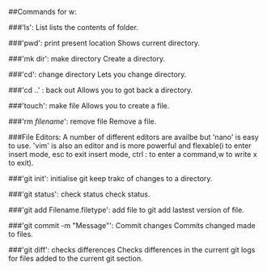 ##Commands for w:

###'ls':  List
	lists the contents of folder.

###'pwd':  print present location
	Shows current directory.

###'mk dir': make directory
	Create a directory.

###'cd': change directory
	Lets you change directory.

###'cd ..' : back out
	Allows you to got back a directory.

###'touch': make file
	Allows you to create a file.

###'rm *filename*': remove file
	Remove a file.

###File Editors:
	A number of different editors are availbe but 'nano' is easy to use.
	'vim' is also an editor and is more powerful and flexable(i to enter insert mode, esc to exit insert mode, ctrl : to enter a command,w to write x to exit).

###'git init': initialise git
	keep trakc of changes to a directory.

###'git status': check status
	check status.

###'git add Filename.filetype': add file to git
	add lastest version of file.

###'git commit -m "Message"': Commit changes
	Commits changed made to files.

###'git diff': checks differences
	Checks differences in the current git logs for files added to the current git section.
